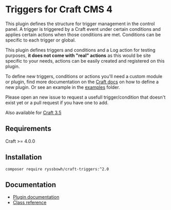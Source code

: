 # Triggers for Craft CMS 4

This plugin defines the structure for trigger management in the control panel. A trigger is triggered by a Craft event under certain conditions and applies certain actions when those conditions are met. Conditions can be specific to each trigger or global.

This plugin defines triggers and conditions and a Log action for testing purposes, **it does not come with "real" actions** as this would be site specific to your needs, actions can be easily created and registered on this plugin.

To define new triggers, conditions or actions you'll need a custom module or plugin, find more documentation on the [Craft docs](https://craftcms.com/docs/3.x/extend/plugin-guide.html) on how to define a new plugin. Or see an example in the [examples](examples) folder.

Please open an new issue to request a usefull trigger/condition that doesn't exist yet or a pull request if you have one to add.

Also available for [Craft 3.5](https://github.com/ryssbowh/craft-triggers/tree/1.0)

## Requirements

Craft >= 4.0.0

## Installation

`composer require ryssbowh/craft-triggers:^2.0`

## Documentation

- [Plugin documentation](https://puzzlers.run/plugins/triggers/2.x)
- [Class reference](https://ryssbowh.github.io/docs/craft-triggers/namespaces/ryssbowh-crafttriggers.html)